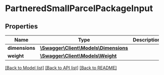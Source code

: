 # PartneredSmallParcelPackageInput

## Properties
Name | Type | Description | Notes
------------ | ------------- | ------------- | -------------
**dimensions** | [**\Swagger\Client\Models\Dimensions**](Dimensions.md) |  | 
**weight** | [**\Swagger\Client\Models\Weight**](Weight.md) |  | 

[[Back to Model list]](../../README.md#documentation-for-models) [[Back to API list]](../../README.md#documentation-for-api-endpoints) [[Back to README]](../../README.md)

